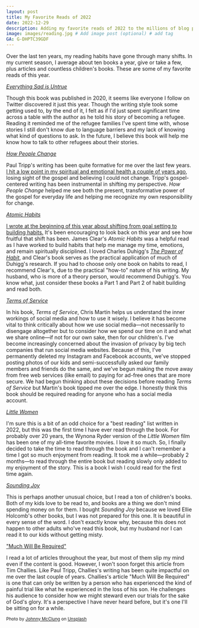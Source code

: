 ```yaml
---
layout: post
title: My Favorite Reads of 2022
date: 2022-12-29
description: Adding my favorite reads of 2022 to the millions of blog posts that have already done the same thing.
image: images/reading.jpg # Add image post (optional) # add tag
GA: G-DHPTC39GDF
---
```


Over the last ten years, my reading habits have gone through many shifts. In my current season, I average about ten books a year, give or take a few, plus articles and countless children's books. These are some of my favorite reads of this year.

[*Everything Sad is Untrue*](https://amzn.to/3Q2OfYh)

Though this book was published in 2020, it seems like everyone I follow on Twitter discovered it just this year. Though the writing style took some getting used to, by the end of it, I felt as if I'd just spent significant time across a table with the author as he told his story of becoming a refugee. Reading it reminded me of the refugee families I've spent time with, whose stories I still don't know due to language barriers and my lack of knowing what kind of questions to ask. In the future, I believe this book will help me know how to talk to other refugees about their stories. 

[*How People Change*](https://amzn.to/3IesUZW)

Paul Tripp's writing has been quite formative for me over the last few years. [I hit a low point in my spiritual and emotional health a couple of years ago](https://meredithcook.ml/2022/02/05/climbing-the-slide/), losing sight of the gospel and believing I could not change. Tripp's gospel-centered writing has been instrumental in shifting my perspective. *How People Change* helped me see both the present, transformative power of the gospel for everyday life and helping me recognize my own responsibility for change.  

[*Atomic Habits*](https://amzn.to/3i4B2BG)

[I wrote at the beginning of this year about shifting from goal setting to building habits.](https://meredithcook.ml/2022/01/19/building-habits/) It's been encouraging to look back on this year and see how fruitful that shift has been. James Clear's *Atomic Habits* was a helpful read as I have worked to build habits that help me manage my time, emotions, and remain spiritually disciplined. I loved Charles Duhigg's [*The Power of Habit*](https://amzn.to/3X0hqh3), and Clear's book serves as the practical application of much of Duhigg's research. If you had to choose only one book on habits to read, I recommend Clear's, due to the practical "how-to" nature of his writing. My husband, who is more of a theory person, would recommend Duhigg's. You know what, just consider these books a Part 1 and Part 2 of habit building and read both. 

[*Terms of Service*](https://amzn.to/3VDPJt0)

In his book, *Terms of Service*, Chris Martin helps us understand the inner workings of social media and how to use it wisely. I believe it has become vital to think critically about how we use social media—not necessarily to disengage altogether but to consider how we spend our time on it and what we share online—if not for our own sake, then for our children's. I've become increasingly concerned about the invasion of privacy by big tech companies that run social media websites. Because of this, I've permanently deleted my Instagram and Facebook accounts, we've stopped posting photos of our kids and semi-successfully asked our family members and friends do the same, and we've begun making the move away from free web services (like email) to paying for ad-free ones that are more secure. We had begun thinking about these decisions before reading *Terms of Service* but Martin's book tipped me over the edge. I honestly think this book should be required reading for anyone who has a social media account.

[*Little Women*](https://amzn.to/3Gw756Z)

I'm sure this is a bit of an odd choice for a "best reading" list written in 2022, but this was the first time I have ever read through the book. For probably over 20 years, the Wynona Ryder version of the *Little Women* film has been one of my all-time favorite movies. I love it so much. So, I finally decided to take the time to read through the book and I can't remember a time I got so much enjoyment from reading. It took me a while—probably 2 months—to read through the entire book but reading slowly only added to my enjoyment of the story. This is a book I wish I could read for the first time again. 

[*Sounding Joy*](https://amzn.to/3G63rz9)

This is perhaps another unusual choice, but I read a ton of children's books. Both of my kids love to be read to, and books are a thing we don't mind spending money on for them. I bought *Sounding Joy* because we loved Ellie Holcomb's other books, but I was not prepared for this one. It is beautiful in every sense of the word. I don't exactly know why, because this does not happen to other adults who've read this book, but my husband nor I can read it to our kids without getting misty. 

["Much Will Be Required"](https://www.challies.com/articles/much-will-be-required/)

I read a lot of articles throughout the year, but most of them slip my mind even if the content is good. However, I won't soon forget this article from Tim Challies. Like Paul Tripp, Challies's writing has been quite impactful on me over the last couple of years. Challies's article "Much Will Be Required" is one that can only be written by a person who has experienced the kind of painful trial like what he experienced in the loss of his son. He challenges his audience to consider how we might steward even our trials for the sake of God's glory. It's a perspective I have never heard before, but it's one I'll be sitting on for a while.


<sub>Photo by <a href="https://unsplash.com/@johnnymcclung?utm_source=unsplash&utm_medium=referral&utm_content=creditCopyText">Johnny McClung</a> on <a href="https://unsplash.com/photos/RjdoQxJ7-5k?utm_source=unsplash&utm_medium=referral&utm_content=creditCopyText">Unsplash</a></sub>
  

